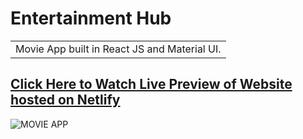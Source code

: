 # Entertainment Hub
<table>
<tr>
<td>
  Movie App built in React JS and Material UI.
</td>
</tr>
</table>

## [Click Here to Watch Live Preview of Website hosted on Netlify](https://entertainmenthub.netlify.app/)

![MOVIE APP](https://user-images.githubusercontent.com/51760520/124705920-1172ac80-df14-11eb-9568-1e91968b1273.png)
